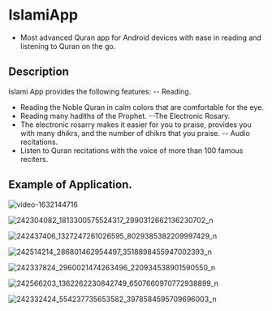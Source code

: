 # IslamiApp
- Most advanced Quran app for Android devices with ease in reading and listening to Quran on the go.

## Description
Islami App provides the following features:
-- Reading.
- Reading the Noble Quran in calm colors that are comfortable for the eye.
- Reading many hadiths of the Prophet.
--The Electronic Rosary. 
- The electronic rosarry makes it easier for you to praise, provides you with many dhikrs, and the number of dhikrs that you praise.
-- Audio recitations.
- Listen to Quran recitations with the voice of more than 100 famous reciters.

## Example of Application.

![video-1632144716](https://user-images.githubusercontent.com/62884380/134011767-3cb4349b-dccd-45b7-bd53-14501a5f405b.gif)

![242304082_1813300575524317_2990312662136230702_n](https://user-images.githubusercontent.com/62884380/134011906-1419e3f3-48e2-43af-9582-569263d1e8a0.jpg)


![242437406_1327247261026595_8029385382209997429_n](https://user-images.githubusercontent.com/62884380/134011952-e04f5429-2e9b-416c-b5e8-4e1d1b94d755.jpg)

![242514214_286801462954497_3518898455947002393_n](https://user-images.githubusercontent.com/62884380/134011994-732b87d2-e7bc-4584-aa4b-76d676750549.jpg)

![242337824_2960021474263496_220934538901590550_n](https://user-images.githubusercontent.com/62884380/134012028-df16a065-694b-4064-b098-3ad9f37ccc56.jpg)

![242566203_1362262230842749_6507660970772938899_n](https://user-images.githubusercontent.com/62884380/134012070-3fc1605a-31a0-4446-8971-b599c6225cb5.jpg)

![242332424_554237735653582_3978584595709696003_n](https://user-images.githubusercontent.com/62884380/134012111-59489a2c-a385-4b86-9344-6c90fa1a0b37.jpg)
